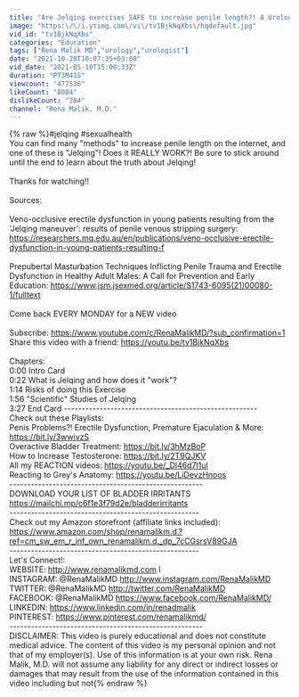 ```yaml
---
title: "Are Jelqing exercises SAFE to increase penile length?! A Urologist Explains | Does jelqing work?"
image: "https:\/\/i.ytimg.com\/vi\/tv1BjkNqXbs\/hqdefault.jpg"
vid_id: "tv1BjkNqXbs"
categories: "Education"
tags: ["Rena Malik MD","urology","urologist"]
date: "2021-10-20T10:07:35+03:00"
vid_date: "2021-05-10T15:00:33Z"
duration: "PT3M41S"
viewcount: "477536"
likeCount: "8084"
dislikeCount: "284"
channel: "Rena Malik, M.D."
---
```

{% raw %}#jelqing #sexualhealth<br />You can find many &quot;methods&quot; to increase penile length on the internet, and one of these is &quot;Jelqing&quot;! Does it REALLY WORK?! Be sure to stick around until the end to learn about the truth about Jelqing!<br /><br />Thanks for watching!! <br /><br />Sources: <br /><br />Veno-occlusive erectile dysfunction in young patients resulting from the 'Jelqing maneuver': results of penile venous stripping surgery: <a rel="nofollow" target="blank" href="https://researchers.mq.edu.au/en/publications/veno-occlusive-erectile-dysfunction-in-young-patients-resulting-f">https://researchers.mq.edu.au/en/publications/veno-occlusive-erectile-dysfunction-in-young-patients-resulting-f</a><br /><br />Prepubertal Masturbation Techniques Inflicting Penile Trauma and Erectile Dysfunction in Healthy Adult Males: A Call for Prevention and Early Education: <a rel="nofollow" target="blank" href="https://www.jsm.jsexmed.org/article/S1743-6095(21)00080-1/fulltext">https://www.jsm.jsexmed.org/article/S1743-6095(21)00080-1/fulltext</a><br /><br />Come back EVERY MONDAY for a NEW video<br /><br />Subscribe: <a rel="nofollow" target="blank" href="https://www.youtube.com/c/RenaMalikMD/?sub_confirmation=1">https://www.youtube.com/c/RenaMalikMD/?sub_confirmation=1</a><br />Share this video with a friend: <a rel="nofollow" target="blank" href="https://youtu.be/tv1BjkNqXbs">https://youtu.be/tv1BjkNqXbs</a><br /><br />Chapters:<br />0:00 Intro Card<br />0:22 What is Jelqing and how does it &quot;work&quot;?<br />1:14 Risks of doing this Exercise<br />1:56 &quot;Scientific&quot; Studies of Jelqing<br />3:27 End Card ------------------------------------------------------ <br />Check out these Playlists: <br />Penis Problems?! Erectile Dysfunction, Premature Ejaculation &amp; More:  <a rel="nofollow" target="blank" href="https://bit.ly/3wwivzS">https://bit.ly/3wwivzS</a>  <br />Overactive Bladder Treatment: <a rel="nofollow" target="blank" href="https://bit.ly/3hMzBoP">https://bit.ly/3hMzBoP</a> <br />How to Increase Testosterone: <a rel="nofollow" target="blank" href="https://bit.ly/2T9QJKV">https://bit.ly/2T9QJKV</a> <br />All my REACTION videos: <a rel="nofollow" target="blank" href="https://youtu.be/_Dl46d7I1uI">https://youtu.be/_Dl46d7I1uI</a> <br />Reacting to Grey's Anatomy: <a rel="nofollow" target="blank" href="https://youtu.be/LiDevzHnoos">https://youtu.be/LiDevzHnoos</a> <br />------------------------------------------------------ <br />DOWNLOAD YOUR LIST OF BLADDER IRRITANTS <a rel="nofollow" target="blank" href="https://mailchi.mp/c6f1e3f79d2e/bladderirritants">https://mailchi.mp/c6f1e3f79d2e/bladderirritants</a> <br />----------------------------------------------------- <br />Check out my Amazon storefront (affiliate links included): <a rel="nofollow" target="blank" href="https://www.amazon.com/shop/renamalikm.d.?ref=cm_sw_em_r_inf_own_renamalikm.d._dp_7cCGsrsV89GJA">https://www.amazon.com/shop/renamalikm.d.?ref=cm_sw_em_r_inf_own_renamalikm.d._dp_7cCGsrsV89GJA</a><br /> ----------------------------------------------------- <br />Let's Connect!:<br />WEBSITE: <a rel="nofollow" target="blank" href="http://www.renamalikmd.com">http://www.renamalikmd.com</a> I<br />INSTAGRAM: @RenaMalikMD <a rel="nofollow" target="blank" href="http://www.instagram.com/RenaMalikMD">http://www.instagram.com/RenaMalikMD</a><br />TWITTER: @RenaMalikMD <a rel="nofollow" target="blank" href="http://twitter.com/RenaMalikMD">http://twitter.com/RenaMalikMD</a> <br />FACEBOOK: @RenaMalikMD <a rel="nofollow" target="blank" href="https://www.facebook.com/RenaMalikMD/">https://www.facebook.com/RenaMalikMD/</a> <br />LINKEDIN: <a rel="nofollow" target="blank" href="https://www.linkedin.com/in/renadmalik">https://www.linkedin.com/in/renadmalik</a> <br />PINTEREST: <a rel="nofollow" target="blank" href="https://www.pinterest.com/renamalikmd/">https://www.pinterest.com/renamalikmd/</a> <br />------------------------------------------------------ <br />DISCLAIMER: This video is purely educational and does not constitute medical advice. The content of this video is my personal opinion and not that of my employer(s). Use of this information is at your own risk. Rena Malik, M.D. will not assume any liability for any direct or indirect losses or damages that may result from the use of the information contained in this video including but not{% endraw %}
